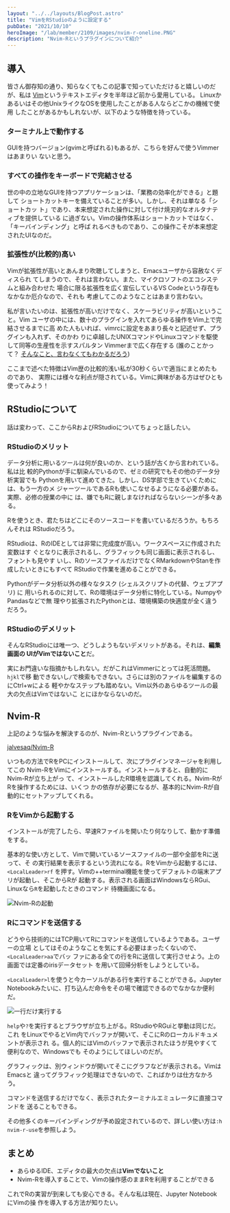 ```yaml
---
layout: "../../layouts/BlogPost.astro"
title: "VimをRStudioのように設定する"
pubDate: "2021/10/10"
heroImage: "/lab/member/2109/images/nvim-r-oneline.PNG"
description: "Nvim-Rというプラグインについて紹介"
---
```


## 導入
皆さん御存知の通り、知らなくてもこの記事で知っていただけると嬉しいのだが、私は
[Vim](https://www.vim.org/)というテキストエディタを半年ほど前から愛用している。
Linuxかあるいはその他UnixライクなOSを使用したことがある人ならどこかの機械で使用
したことがあるかもしれないが、以下のような特徴を持っている。

### ターミナル上で動作する
GUIを持つバージョン(gvimと呼ばれる)もあるが、こちらを好んで使うVimmerはあまりい
ないと思う。

### すべての操作をキーボードで完結させる
世の中の立地なGUIを持つアプリケーションは、「業務の効率化ができる」と題して
ショートカットキーを備えていることが多い。しかし、それは単なる「ショートカッ
ト」であり、本来想定された操作に対して付け焼刃的なオルタナティブを提供している
に過ぎない。Vimの操作体系はショートカットではなく、「キーバインディング」と呼ば
れるべきものであり、この操作こそが本来想定されたUIなのだ。

### 拡張性が(比較的)高い
Vimが拡張性が高いとあんまり吹聴してしまうと、Emacsユーザから容赦なくディスられ
てしまうので、それは言わない。また、マイクロソフトのエコシステムと組み合わせた
場合に限る拡張性を広く宣伝しているVS Codeという存在もなかなか厄介なので、それも
考慮してこのようなことはあまり言わない。

私が言いたいのは、拡張性が高いだけでなく、スケーラビリティが高いということ。Vim
ユーザの中には、数十のプラグインを入れてあらゆる操作をVim上で完結させるまでに高
めた人もいれば、vimrcに設定をあまり長々と記述せず、プラグインも入れず、そのかわ
りに卓越したUNIXコマンドやLinuxコマンドを駆使して同等の生産性を示すスパルタン
Vimmerまで広く存在する (誰のことかって？ [そんなこと、言わなくてもわかるだろう](https://www.kaoriya.net))

ここまで述べた特徴はVim歴の比較的浅い私が30秒くらいで適当にまとめたものであり、
実際には様々な利点が隠されている。Vimに興味がある方はぜひとも使ってみよう！

## RStudioについて
話は変わって、ここからRおよびRStudioについてちょっと話したい。

### RStudioのメリット
データ分析に用いるツールは何が良いのか、という話が古くから言われている。私は比
較的Pythonが手に馴染んでいるので、ゼミの研究でもその他のデータ分析実習でも
Pythonを用いて進めてきた。しかし、DS学部で生きていくためには、もう一方のメ
ジャーツールであるRも使いこなせるようになる必要がある。実際、必修の授業の中に
は、嫌でもRに親しまなければならないシーンが多々ある。

Rを使うとき、君たちはどこにそのソースコードを書いているだろうか。もちろんそれは
RStudioだろう。

RStudioは、RのIDEとしては非常に完成度が高い。ワークスペースに作成された変数はす
ぐとなりに表示されるし、グラフィックも同じ画面に表示されるし、フォントも見やす
いし、RのソースファイルだけでなくRMarkdownやStanを作成したいときにもすべて
RStudioで作業を進めることができる。

Pythonがデータ分析以外の様々なタスク (シェルスクリプトの代替、ウェブアプリ) に
用いられるのに対して、Rの環境はデータ分析に特化している。NumpyやPandasなどで無
理やり拡張されたPythonとは、環境構築の快適度が全く違うだろう。

### RStudioのデメリット
そんなRStudioには唯一つ、どうしようもないデメリットがある。それは、**編集画面の
UIがVimではないこと**だ。

実にお門違いな指摘かもしれない。だがこれはVimmerにとっては死活問題。`hjkl`で移
動できないし`/`で検索もできない。さらには別のファイルを編集するのにCtrl+wによる
軽やかなステップも踏めない。Vim以外のあらゆるツールの最大の欠点はVimではないこ
とにほかならないのだ。

## Nvim-R
上記のような悩みを解決するのが、Nvim-Rというプラグインである。

[jalvesaq/Nvim-R](https://github.com/jalvesaq/Nvim-R)

いつもの方法でRをPCにインストールして、次にプラグインマネージャを利用してこの
Nvim-RをVimにインストールする。インストールすると、自動的にNvim-Rが立ち上がっ
て、インストールしたR環境を認識してくれる。Nvim-RがRを操作するためには、いくつ
かの依存が必要になるが、基本的にNvim-Rが自動的にセットアップしてくれる。

### RをVimから起動する
インストールが完了したら、早速Rファイルを開いたり何なりして、動かす準備をする。

基本的な使い方として、Vimで開いているソースファイルの一部や全部をRに送って、そ
の実行結果を表示するという流れになる。RをVimから起動するには、`<LocalLeader>rf`
を押す。Vimの++terminal機能を使ってデフォルトの端末アプリが起動し、そこからRが
起動する。表示される画面はWindowsならRGui、Linuxなら`R`を起動したときのコマンド
待機画面になる。

![Nvim-Rの起動](/lab/member/2109/images/nvim-r-screenshot.PNG)

### Rにコマンドを送信する
どうやら技術的にはTCP用いてRにコマンドを送信しているようである。ユーザーの立場
としてはそのようなことを気にする必要はまったくないので、`<LocalLeader>aa`でバッ
ファにある全ての行をRに送信して実行させよう。上の画面では定番のirisデータセット
を用いて回帰分析をしようとしている。

`<LocalLeader>l`を使うと今カーソルがある行を実行することができる。Jupyter
Notebookみたいに、打ち込んだ命令をその場で確認できるのでなかなか便利だ。

![一行だけ実行する](/lab/member/2109/images/nvim-r-oneline.PNG)

`help`や`?`を実行するとブラウザが立ち上がる。RStudioやRGuiと挙動は同じだ。これ
をLinuxでやるとVim内でバッファが開いて、そこにRのローカルドキュメントが表示され
る。個人的にはVimのバッファで表示されたほうが見やすくて便利なので、Windowsでも
そのようにしてほしいのだが。

グラフィックは、別ウィンドウが開いてそこにグラフなどが表示される。VimはEmacsと
違ってグラフィック処理はできないので、こればかりは仕方なかろう。

コマンドを送信するだけでなく、表示されたターミナルエミュレータに直接コマンドを
送ることもできる。

その他多くのキーバインディングが予め設定されているので、詳しい使い方は`:h
nvim-r-use`を参照しよう。

## まとめ

* あらゆるIDE、エディタの最大の欠点は**Vimでないこと**
* Nvim-Rを導入することで、Vimの操作感のままRを利用することができる

これでRの実習が到来しても安心できる。そんな私は現在、Jupyter NotebookにVimの操
作を導入する方法が知りたい。

